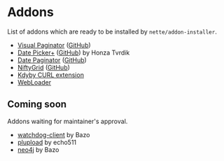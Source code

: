 # Addons
List of addons which are ready to be installed by `nette/addon-installer`.

- [Visual Paginator](http://packagist.org/packages/juzna/nette-visual-paginator) ([GitHub](https://github.com/juzna/nette-visual-paginator))
- [Date Picker+](http://packagist.org/packages/juzna/nette-date-picker) ([GitHub](https://github.com/juzna/nette-date-picker)) by Honza Tvrdik
- [Date Paginator](http://packagist.org/packages/juzna/nette-date-paginator) ([GitHub](https://github.com/juzna/nette-date-paginator))
- [NiftyGrid](http://packagist.org/packages/nifty/nifty-grid) ([GitHub](https://github.com/juzna/NiftyGrid))
- [Kdyby CURL extension](http://packagist.org/packages/kdyby/curl-extension)
- [WebLoader](http://packagist.org/packages/JanMarek/WebLoader)



## Coming soon
Addons waiting for maintainer's approval.

- [watchdog-client](https://github.com/bazo/watchdog-client/pull/1) by Bazo
- [plupload](https://github.com/echo511/Plupload/pull/1) by echo511
- [neo4j](https://github.com/bazo/nette-neo4j-extension/pull/1) by Bazo
